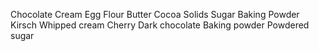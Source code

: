 Chocolate
Cream
Egg
Flour
Butter
Cocoa Solids
Sugar
Baking Powder
Kirsch
Whipped cream
Cherry
Dark chocolate
Baking powder
Powdered sugar